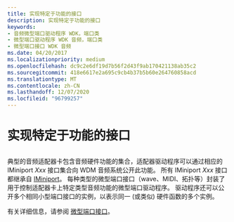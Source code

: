 ```yaml
---
title: 实现特定于功能的接口
description: 实现特定于功能的接口
keywords:
- 音频微型端口驱动程序 WDK，端口类
- 微型端口驱动程序 WDK 音频，端口类
- 微型端口接口 WDK 音频
ms.date: 04/20/2017
ms.localizationpriority: medium
ms.openlocfilehash: dc9c2e6df19d7b56f2d43f9ab170421138ab35c2
ms.sourcegitcommit: 418e6617e2a695c9cb4b37b5b60e264760858acd
ms.translationtype: MT
ms.contentlocale: zh-CN
ms.lasthandoff: 12/07/2020
ms.locfileid: "96799257"
---
```

# <a name="implementation-of-function-specific-interfaces"></a>实现特定于功能的接口


## <span id="implementation_of_function_specific_interfaces"></span><span id="IMPLEMENTATION_OF_FUNCTION_SPECIFIC_INTERFACES"></span>


典型的音频适配器卡包含音频硬件功能的集合，适配器驱动程序可以通过相应的 IMiniport *Xxx* 接口集合向 WDM 音频系统公开此功能。 所有 IMiniport *Xxx* 接口都继承自 [IMiniport](/windows-hardware/drivers/ddi/portcls/nn-portcls-iminiport)。 每种类型的微型端口接口（wave、MIDI、拓扑等）封装了用于控制适配器卡上特定类型音频功能的微型端口驱动程序。 驱动程序还可以公开多个相同小型端口接口的实例，以表示同一 (或类似) 硬件函数的多个实例。

有关详细信息，请参阅 [微型端口接口](miniport-interfaces.md)。

 

